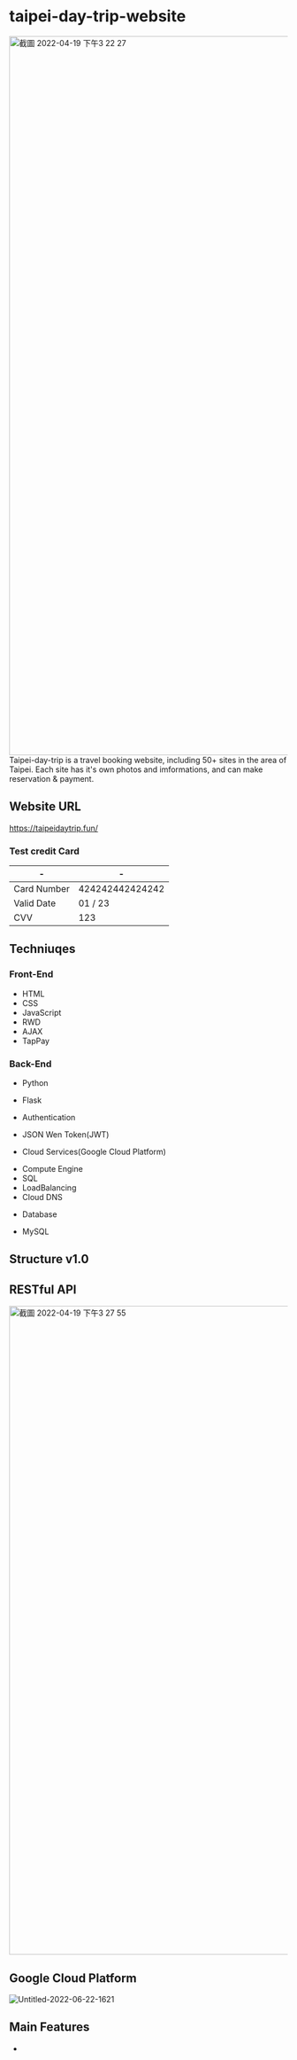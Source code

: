 # taipei-day-trip-website
<img width="1298" alt="截圖 2022-04-19 下午3 22 27" src="https://user-images.githubusercontent.com/56625237/163948108-c247f9ff-5f14-401f-b83c-1368ad723d55.png">
Taipei-day-trip is a travel booking website, including 50+ sites in the area of Taipei.
Each site has it's own photos and imformations, and can make reservation & payment.

## Website URL
https://taipeidaytrip.fun/
### Test credit Card
| - | - |
| -------- | -------- |
| Card Number	 | 424242442424242 |
| Valid Date	 | 01 / 23 |
| CVV	 | 123 |

## Techniuqes
### Front-End
* HTML
* CSS
* JavaScript
* RWD
* AJAX
* TapPay
### Back-End
* Python
- Flask
* Authentication
- JSON Wen Token(JWT)
* Cloud Services(Google Cloud Platform)
- Compute Engine
- SQL
- LoadBalancing
- Cloud DNS
* Database
- MySQL

## Structure v1.0

## RESTful API
<img width="1171" alt="截圖 2022-04-19 下午3 27 55" src="https://user-images.githubusercontent.com/56625237/163949045-541004ba-0a1b-4cc5-a093-99d0ebe3a72a.png">

## Google Cloud Platform
![Untitled-2022-06-22-1621](https://user-images.githubusercontent.com/56625237/174984426-a6166b82-1be7-4f13-afc6-10c1446319dd.png)

## Main Features
* 
